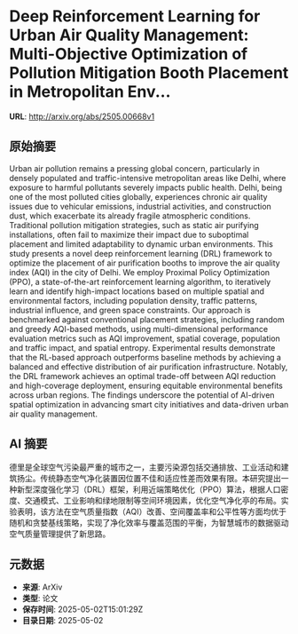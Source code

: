 # Deep Reinforcement Learning for Urban Air Quality Management: Multi-Objective Optimization of Pollution Mitigation Booth Placement in Metropolitan Env...

**URL**: http://arxiv.org/abs/2505.00668v1

## 原始摘要

Urban air pollution remains a pressing global concern, particularly in
densely populated and traffic-intensive metropolitan areas like Delhi, where
exposure to harmful pollutants severely impacts public health. Delhi, being one
of the most polluted cities globally, experiences chronic air quality issues
due to vehicular emissions, industrial activities, and construction dust, which
exacerbate its already fragile atmospheric conditions. Traditional pollution
mitigation strategies, such as static air purifying installations, often fail
to maximize their impact due to suboptimal placement and limited adaptability
to dynamic urban environments. This study presents a novel deep reinforcement
learning (DRL) framework to optimize the placement of air purification booths
to improve the air quality index (AQI) in the city of Delhi. We employ Proximal
Policy Optimization (PPO), a state-of-the-art reinforcement learning algorithm,
to iteratively learn and identify high-impact locations based on multiple
spatial and environmental factors, including population density, traffic
patterns, industrial influence, and green space constraints. Our approach is
benchmarked against conventional placement strategies, including random and
greedy AQI-based methods, using multi-dimensional performance evaluation
metrics such as AQI improvement, spatial coverage, population and traffic
impact, and spatial entropy. Experimental results demonstrate that the RL-based
approach outperforms baseline methods by achieving a balanced and effective
distribution of air purification infrastructure. Notably, the DRL framework
achieves an optimal trade-off between AQI reduction and high-coverage
deployment, ensuring equitable environmental benefits across urban regions. The
findings underscore the potential of AI-driven spatial optimization in
advancing smart city initiatives and data-driven urban air quality management.


## AI 摘要

德里是全球空气污染最严重的城市之一，主要污染源包括交通排放、工业活动和建筑扬尘。传统静态空气净化装置因位置不佳和适应性差而效果有限。本研究提出一种新型深度强化学习（DRL）框架，利用近端策略优化（PPO）算法，根据人口密度、交通模式、工业影响和绿地限制等空间环境因素，优化空气净化亭的布局。实验表明，该方法在空气质量指数（AQI）改善、空间覆盖率和公平性等方面均优于随机和贪婪基线策略，实现了净化效率与覆盖范围的平衡，为智慧城市的数据驱动空气质量管理提供了新思路。

## 元数据

- **来源**: ArXiv
- **类型**: 论文
- **保存时间**: 2025-05-02T15:01:29Z
- **目录日期**: 2025-05-02
